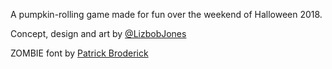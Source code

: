 A pumpkin-rolling game made for fun over the weekend of Halloween 2018.

Concept, design and art by [@LizbobJones](https://twitter.com/lizbobjones)

ZOMBIE font by [Patrick Broderick](http://www.rotodesign.com)